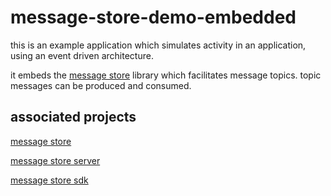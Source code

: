 # message-store-demo-embedded

this is an example application which simulates activity in an application, using an event driven architecture.

it embeds the [message store](https://github.com/mmcnicol/message-store) library which facilitates message topics. topic messages can be produced and consumed.

## associated projects

[message store](https://github.com/mmcnicol/message-store)

[message store server](https://github.com/mmcnicol/message-store-server)

[message store sdk](https://github.com/mmcnicol/message-store-sdk)
